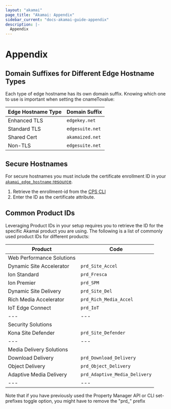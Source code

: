 ```yaml
---
layout: "akamai"
page_title: "Akamai: Appendix"
sidebar_current: "docs-akamai-guide-appendix"
description: |-
  Appendix
---
```


# Appendix

## Domain Suffixes for Different Edge Hostname Types

Each type of edge hostname has its own domain suffix. Knowing which one to use is important when setting the cnameTovalue:

| Edge Hostname Type | Domain Suffix |
|--------------------|---------------|
| Enhanced TLS       | `edgekey.net` |
| Standard TLS       | `edgesuite.net` |
| Shared Cert        | `akamaized.net` |
| Non-TLS            | `edgesuite.net` |

## Secure Hostnames

For secure hostnames you must include the certificate enrollment ID in your [`akamai_edge_hostname` resource](/docs/providers/akamai/r/edge_hostname.html).

1. Retrieve the enrollment-id from the [CPS CLI](https://github.com/akamai/cli-cps) 
2. Enter the ID as the certificate attribute. 

## Common Product IDs

Leveraging Product IDs in your setup requires you to retrieve the ID for the specific Akamai product you are using. The following is a list of commonly used product IDs for different products:

| Product | Code |
|---|---|
| Web Performance Solutions          |         |
| Dynamic Site Accelerator | `prd_Site_Accel` |
| Ion Standard             | `prd_Fresca`     |
| Ion Premier          | `prd_SPM`        |
| Dynamic Site Delivery | `prd_Site_Del` |
| Rich Media Accelerator   | `prd_Rich_Media_Accel` |
| IoT Edge Connect | `prd_IoT` |
|---|---|
| Security Solutions          |         |
| Kona Site Defender | `prd_Site_Defender` |
|---|---|
| Media Delivery Solutions          |         |
| Download Delivery | `prd_Download_Delivery` |
| Object Delivery | `prd_Object_Delivery` |
| Adaptive Media Delivery | `prd_Adaptive_Media_Delivery` |
|---|---|

Note that if you have previously used the Property Manager API or CLI set-prefixes toggle option, you might have to remove the "prd_" prefix
